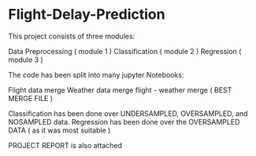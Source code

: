 # Flight-Delay-Prediction

This project consists of three modules:

Data Preprocessing ( module 1 )
Classification ( module 2 )
Regression ( module 3 )

The code has been split into many jupyter Notebooks:

Flight data merge
Weather data merge
flight - weather merge ( BEST MERGE FILE ) 

Classification has been done over UNDERSAMPLED, OVERSAMPLED, and NOSAMPLED data. 
Regression has been done over the OVERSAMPLED DATA ( as it was most suitable ) 

PROJECT REPORT is also attached 
